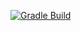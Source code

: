[![Gradle Build](https://github.com/silberruecken-ag/doc-aggregator/actions/workflows/gradle-build.yml/badge.svg)](https://github.com/silberruecken-ag/doc-aggregator/actions/workflows/gradle-build.yml)